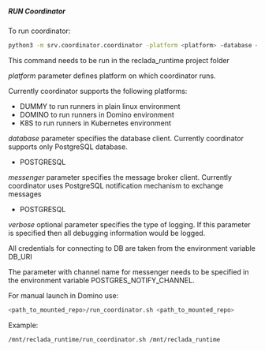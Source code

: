 ##### **RUN Coordinator**
To run coordinator:
```bash
python3 -m srv.coordinator.coordinator -platform <platform> -database <database> -messenger <messenger> -verbose
```
This command needs to be run in the reclada_runtime project folder

_platform_ parameter defines platform on which coordinator runs.

Currently coordinator supports the following platforms:
- DUMMY to run runners in plain linux environment
- DOMINO to run runners in Domino environment
- K8S to run runners in Kubernetes environment

_database_ parameter specifies the database client.
Currently coordinator supports only PostgreSQL database.
- POSTGRESQL

_messenger_ parameter specifies the message broker client.
Currently coordinator uses PostgreSQL notification mechanism to exchange messages
- POSTGRESQL

_verbose_ optional parameter specifies the type of logging. If this parameter is specified then all debugging information would be logged.

All credentials for connecting to DB are taken from the environment variable DB_URI

The parameter with channel name for messenger needs to be specified 
in the environment variable POSTGRES_NOTIFY_CHANNEL.

For manual launch in Domino use:

```bash
<path_to_mounted_repo>/run_coordinator.sh <path_to_mounted_repo> 
```
Example:
```bash
/mnt/reclada_runtime/run_coordinator.sh /mnt/reclada_runtime
```
